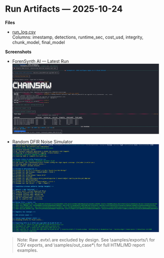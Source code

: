 # Run Artifacts — 2025-10-24

**Files**
- [run_log.csv](../../samples/runs/2025-10-24/run_log.csv)  
  Columns: 	imestamp, detections, runtime_sec, cost_usd, integrity, chunk_model, final_model

**Screenshots**
- ForenSynth AI — Latest Run  
  ![ForenSynth latest run](../../samples/runs/2025-10-24/forensynth_latest_run.jpg)

- Random DFIR Noise Simulator  
  ![Random DFIR Noise Simulator](../../samples/runs/2025-10-24/random_noise_simulator.jpg)

> Note: Raw \.evtx\ are excluded by design. See \samples/exports/\ for CSV exports,
> and \samples/out_case*\ for full HTML/MD report examples.
